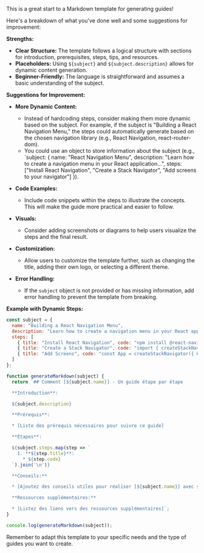 This is a great start to a Markdown template for generating guides! 

Here's a breakdown of what you've done well and some suggestions for improvement:

**Strengths:**

* **Clear Structure:** The template follows a logical structure with sections for introduction, prerequisites, steps, tips, and resources.
* **Placeholders:** Using `${subject}` and `${subject.description}`  allows for dynamic content generation.
* **Beginner-Friendly:** The language is straightforward and assumes a basic understanding of the subject.

**Suggestions for Improvement:**

* **More Dynamic Content:**

    * Instead of hardcoding steps, consider making them more dynamic based on the subject. For example, if the subject is "Building a React Navigation Menu," the steps could automatically generate based on the chosen navigation library (e.g., React Navigation, react-router-dom).
    *  You could use an object to store information about the subject (e.g., `subject: { name: "React Navigation Menu", description: "Learn how to create a navigation menu in your React application...", steps: ["Install React Navigation", "Create a Stack Navigator", "Add screens to your navigator"] }). 

* **Code Examples:**

    * Include code snippets within the steps to illustrate the concepts. This will make the guide more practical and easier to follow.
* **Visuals:**

    * Consider adding screenshots or diagrams to help users visualize the steps and the final result.

* **Customization:**

    * Allow users to customize the template further, such as changing the title, adding their own logo, or selecting a different theme.

* **Error Handling:**

    * If the `subject` object is not provided or has missing information, add error handling to prevent the template from breaking.

**Example with Dynamic Steps:**

```javascript
const subject = {
  name: "Building a React Navigation Menu",
  description: "Learn how to create a navigation menu in your React application using React Navigation.",
  steps: [
    { title: "Install React Navigation", code: "npm install @react-navigation/native @react-navigation/stack" },
    { title: "Create a Stack Navigator", code: "import { createStackNavigator } from '@react-navigation/stack';" },
    { title: "Add Screens", code: "const App = createStackNavigator({ Home: HomeScreen, Settings: SettingsScreen });" }
  ]
};

function generateMarkdown(subject) {
  return `## Comment [${subject.name}] - Un guide étape par étape

  **Introduction**:

  ${subject.description}

  **Prérequis**:

  * [Liste des prérequis nécessaires pour suivre ce guide]

  **Étapes**:

  ${subject.steps.map(step => `
    1. **${step.title}**:
      * ${step.code}
  `).join('\n')}

  **Conseils:**

  * [Ajoutez des conseils utiles pour réaliser [${subject.name}] avec succès.]

  **Ressources supplémentaires:**

  * [Listez des liens vers des ressources supplémentaires]`;
}

console.log(generateMarkdown(subject));
```

Remember to adapt this template to your specific needs and the type of guides you want to create.
